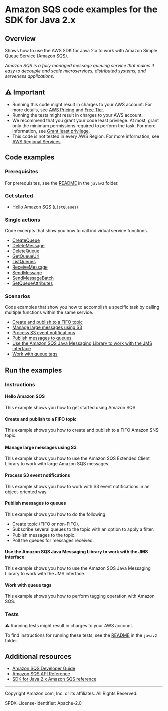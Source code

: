 # Amazon SQS code examples for the SDK for Java 2.x

## Overview

Shows how to use the AWS SDK for Java 2.x to work with Amazon Simple Queue Service (Amazon SQS).

<!--custom.overview.start-->
<!--custom.overview.end-->

_Amazon SQS is a fully managed message queuing service that makes it easy to decouple and scale microservices, distributed systems, and serverless applications._

## ⚠ Important

* Running this code might result in charges to your AWS account. For more details, see [AWS Pricing](https://aws.amazon.com/pricing/) and [Free Tier](https://aws.amazon.com/free/).
* Running the tests might result in charges to your AWS account.
* We recommend that you grant your code least privilege. At most, grant only the minimum permissions required to perform the task. For more information, see [Grant least privilege](https://docs.aws.amazon.com/IAM/latest/UserGuide/best-practices.html#grant-least-privilege).
* This code is not tested in every AWS Region. For more information, see [AWS Regional Services](https://aws.amazon.com/about-aws/global-infrastructure/regional-product-services).

<!--custom.important.start-->
<!--custom.important.end-->

## Code examples

### Prerequisites

For prerequisites, see the [README](../../README.md#Prerequisites) in the `javav2` folder.


<!--custom.prerequisites.start-->
<!--custom.prerequisites.end-->

### Get started

- [Hello Amazon SQS](src/main/java/com/example/sqs/HelloSQS.java#L6) (`ListQueues`)


### Single actions

Code excerpts that show you how to call individual service functions.

- [CreateQueue](src/main/java/com/example/sqs/SQSExample.java#L6)
- [DeleteMessage](src/main/java/com/example/sqs/SQSExample.java#L190)
- [DeleteQueue](src/main/java/com/example/sqs/DeleteQueue.java#L6)
- [GetQueueUrl](src/main/java/com/example/sqs/SQSExample.java#L66)
- [ListQueues](src/main/java/com/example/sqs/SQSExample.java#L82)
- [ReceiveMessage](src/main/java/com/example/sqs/SQSExample.java#L151)
- [SendMessage](src/main/java/com/example/sqs/SendMessages.java#L7)
- [SendMessageBatch](src/main/java/com/example/sqs/SQSExample.java#L132)
- [SetQueueAttributes](src/main/java/com/example/sqs/SSEncryptionExample.java#L64)

### Scenarios

Code examples that show you how to accomplish a specific task by calling multiple
functions within the same service.

- [Create and publish to a FIFO topic](../sns/src/main/java/com/example/sns/PriceUpdateExample.java)
- [Manage large messages using S3](src/main/java/com/example/sqs/SqsExtendedClientExample.java)
- [Process S3 event notifications](../s3/src/main/java/com/example/s3/ProcessS3EventNotification.java)
- [Publish messages to queues](../../usecases/topics_and_queues/src/main/java/com/example/sns/SNSWorkflow.java)
- [Use the Amazon SQS Java Messaging Library to work with the JMS interface](../sqs-jms/src/main/java/com/example/sqs/jms/stdqueue/TextMessageSender.java)
- [Work with queue tags](src/main/java/com/example/sqs/TagExamples.java)


<!--custom.examples.start-->
<!--custom.examples.end-->

## Run the examples

### Instructions


<!--custom.instructions.start-->
<!--custom.instructions.end-->

#### Hello Amazon SQS

This example shows you how to get started using Amazon SQS.



#### Create and publish to a FIFO topic

This example shows you how to create and publish to a FIFO Amazon SNS topic.


<!--custom.scenario_prereqs.sns_PublishFifoTopic.start-->
<!--custom.scenario_prereqs.sns_PublishFifoTopic.end-->


<!--custom.scenarios.sns_PublishFifoTopic.start-->
<!--custom.scenarios.sns_PublishFifoTopic.end-->

#### Manage large messages using S3

This example shows you how to use the Amazon SQS Extended Client Library to work with large Amazon SQS messages.


<!--custom.scenario_prereqs.sqs_Scenario_SqsExtendedClient.start-->
<!--custom.scenario_prereqs.sqs_Scenario_SqsExtendedClient.end-->


<!--custom.scenarios.sqs_Scenario_SqsExtendedClient.start-->
<!--custom.scenarios.sqs_Scenario_SqsExtendedClient.end-->

#### Process S3 event notifications

This example shows you how to work with S3 event notifications in an object-oriented way.


<!--custom.scenario_prereqs.s3_Scenario_ProcessS3EventNotification.start-->
<!--custom.scenario_prereqs.s3_Scenario_ProcessS3EventNotification.end-->


<!--custom.scenarios.s3_Scenario_ProcessS3EventNotification.start-->
<!--custom.scenarios.s3_Scenario_ProcessS3EventNotification.end-->

#### Publish messages to queues

This example shows you how to do the following:

- Create topic (FIFO or non-FIFO).
- Subscribe several queues to the topic with an option to apply a filter.
- Publish messages to the topic.
- Poll the queues for messages received.

<!--custom.scenario_prereqs.sqs_Scenario_TopicsAndQueues.start-->
<!--custom.scenario_prereqs.sqs_Scenario_TopicsAndQueues.end-->


<!--custom.scenarios.sqs_Scenario_TopicsAndQueues.start-->
<!--custom.scenarios.sqs_Scenario_TopicsAndQueues.end-->

#### Use the Amazon SQS Java Messaging Library to work with the JMS interface

This example shows you how to use the Amazon SQS Java Messaging Library to work with the JMS interface.


<!--custom.scenario_prereqs.sqs_Scenario_UseJMS.start-->
<!--custom.scenario_prereqs.sqs_Scenario_UseJMS.end-->


<!--custom.scenarios.sqs_Scenario_UseJMS.start-->
<!--custom.scenarios.sqs_Scenario_UseJMS.end-->

#### Work with queue tags

This example shows you how to perform tagging operation with Amazon SQS.


<!--custom.scenario_prereqs.sqs_Scenario_WorkWithTags.start-->
<!--custom.scenario_prereqs.sqs_Scenario_WorkWithTags.end-->


<!--custom.scenarios.sqs_Scenario_WorkWithTags.start-->
<!--custom.scenarios.sqs_Scenario_WorkWithTags.end-->

### Tests

⚠ Running tests might result in charges to your AWS account.


To find instructions for running these tests, see the [README](../../README.md#Tests)
in the `javav2` folder.



<!--custom.tests.start-->
<!--custom.tests.end-->

## Additional resources

- [Amazon SQS Developer Guide](https://docs.aws.amazon.com/AWSSimpleQueueService/latest/SQSDeveloperGuide/welcome.html)
- [Amazon SQS API Reference](https://docs.aws.amazon.com/AWSSimpleQueueService/latest/APIReference/Welcome.html)
- [SDK for Java 2.x Amazon SQS reference](https://sdk.amazonaws.com/java/api/latest/software/amazon/awssdk/services/sqs/package-summary.html)

<!--custom.resources.start-->
<!--custom.resources.end-->

---

Copyright Amazon.com, Inc. or its affiliates. All Rights Reserved.

SPDX-License-Identifier: Apache-2.0
